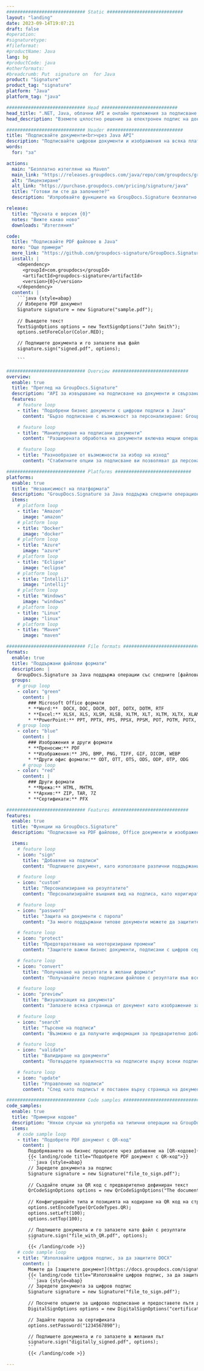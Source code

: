 ```yaml
---
############################# Static ############################
layout: "landing"
date: 2023-09-14T19:07:21
draft: false
#operation: 
#signaturetype: 
#fileformat: 
#productName: Java
lang: bg
#productCode: java
#otherformats: 
#breadcrumb: Put  signature on  for Java
product: "Signature"
product_tag: "signature"
platform: "Java"
platform_tag: "java"

############################# Head ############################
head_title: ".NET, Java, облачни API и онлайн приложения за подписване на документи"
head_description: "Вземете цялостно решение за електронен подпис на документи за .NET, Java и базирани на облак приложения. Подписвайте обичайните формати на документи онлайн с помощта на проста функция за плъзгане и пускане"

############################# Header ############################
title: "Подписвайте документи<br>чрез Java API"
description: "Подписвайте цифрови документи и изображения на всяка платформа, като използвате нашите гъвкави API и базирани на приложения решения за програмисти и крайни потребители."
words:
  for: "за"

actions:
  main: "Безплатно изтегляне на Maven"
  main_link: "https://releases.groupdocs.com/java/repo/com/groupdocs/groupdocs-signature/"
  alt: "Лицензиране"
  alt_link: "https://purchase.groupdocs.com/pricing/signature/java"
  title: "Готови ли сте да започнете?"
  description: "Изпробвайте функциите на GroupDocs.Signature безплатно или поискайте лиценз"

release:
  title: "Пусната е версия {0}"
  notes: "Вижте какво ново"
  downloads: "Изтегляния"

code:
  title: "Подписвайте PDF файлове в Java"
  more: "Още примери"
  more_link: "https://github.com/groupdocs-signature/GroupDocs.Signature-for-Java"
  install: |
    <dependency>
      <groupId>com.groupdocs</groupId>
      <artifactId>groupdocs-signature</artifactId>
      <version>{0}</version>
    </dependency>
  content: |
    ```java {style=abap}  
    // Изберете PDF документ
    Signature signature = new Signature("sample.pdf");
    
    // Въведете текст
    TextSignOptions options = new TextSignOptions("John Smith");
    options.setForeColor(Color.RED);

    // Подпишете документа и го запазете във файл
    signature.sign("signed.pdf", options);
    
    ```

############################# Overview ############################
overview:
  enable: true
  title: "Преглед на GroupDocs.Signature"
  description: "API за извършване на подписване на документи и свързани операции в Java приложения"
  features:
    # feature loop
    - title: "Подобрени бизнес документи с цифрови подписи в Java"
      content: "Бързо подписване с възможност за персонализиране: GroupDocs.Signature за Java предлага широка гама от опции за цифров подпис за PDF файлове, изображения и документи на Office. Можете да използвате текст, баркодове, QR-кодове, цифрови сертификати, снимки или скрити метаданни. Обработката на документи е бърза и ефективна."

    # feature loop
    - title: "Манипулиране на подписани документи"
      content: "Разширената обработка на документи включва мощни операции върху подписани документи с помощта на GroupDocs.Signature за Java. Можете да търсите и валидирате подписи, които са добавени към бизнес документи, като използвате различни полезни критерии. Освен това можете да получите достъп до подробна информация за документа или да получите изображения за визуализация на страниците му."

    # feature loop
    - title: "Разнообразие от възможности за избор на изход"
      content: "Стабилните опции за подписване ви позволяват да персонализирате изхода за документи, подписани с GroupDocs.Signature за Java. Можете точно да позиционирате всеки подпис на всяка страница на документ и да конфигурирате външния му вид по различни начини. Java API поддържа запазване на подписани бизнес документи в множество поддържани формати и предоставя опции за защитата им с пароли."

############################# Platforms ############################
platforms:
  enable: true
  title: "Независимост на платформата"
  description: "GroupDocs.Signature за Java поддържа следните операционни системи, рамки и мениджъри на пакети"
  items:
    # platform loop
    - title: "Amazon"
      image: "amazon"
    # platform loop
    - title: "Docker"
      image: "docker"
    # platform loop
    - title: "Azure"
      image: "azure"
    # platform loop
    - title: "Eclipse"
      image: "eclipse"
    # platform loop
    - title: "IntelliJ"
      image: "intellij"
    # platform loop
    - title: "Windows"
      image: "windows"
    # platform loop
    - title: "Linux"
      image: "linux"
    # platform loop
    - title: "Maven"
      image: "maven"

############################# File formats ############################
formats:
  enable: true
  title: "Поддържани файлови формати"
  description: |
    GroupDocs.Signature за Java поддържа операции със следните [файлови формати](https://docs.groupdocs.com/signature/java/supported-document-formats/).
  groups:
    # group loop
    - color: "green"
      content: |
        ### Microsoft Office формати
        * **Word:**  DOCX, DOC, DOCM, DOT, DOTX, DOTM, RTF
        * **Excel:** XLSX, XLS, XLSM, XLSB, XLTM, XLT, XLTM, XLTX, XLAM, SXC, SpreadsheetML
        * **PowerPoint:** PPT, PPTX, PPS, PPSX, PPSM, POT, POTM, POTX, PPTM
    # group loop
    - color: "blue"
      content: |
        ### Изображения и други формати
        * **Преносим:** PDF
        * **Изображения:** JPG, BMP, PNG, TIFF, GIF, DICOM, WEBP
        * **Други офис формати:** ODT, OTT, OTS, ODS, ODP, OTP, ODG
      # group loop
    - color: "red"
      content: |
        ### Други формати
        * **Мрежа:** HTML, MHTML
        * **Архив:** ZIP, TAR, 7Z
        * **Сертификати:** PFX

############################# Features ############################
features:
  enable: true
  title: "Функции на GroupDocs.Signature"
  description: "Подписване на PDF файлове, Office документи и изображения с цифрови подписи"

  items:
    # feature loop
    - icon: "sign"
      title: "Добавяне на подписи"
      content: "Подпишете документ, като използвате различни поддържани типове подписи, като поставите цифров подпис точно на всяка позиция на всяка страница."

    # feature loop
    - icon: "custom"
      title: "Персонализиране на резултатите"
      content: "Персонализирайте външния вид на подписа, като коригирате цвят, шрифт, рамка, ротация и други функции, за да постигнете желания резултат."

    # feature loop
    - icon: "password"
      title: "Защита на документи с парола"
      content: "За много поддържани типове документи можете да защитите подписания документ с парола."

    # feature loop
    - icon: "protect"
      title: "Предотвратяване на неоторизирани промени"
      content: "Защитете важни бизнес документи, подписани с цифров сертификат, от неоторизирани модификации."

    # feature loop
    - icon: "convert"
      title: "Получаване на резултати в желани формати"
      content: "Получавайте лесно подписани файлове с резултати във всеки поддържан формат. Можете също така да конвертирате MS Word документи в PDF без усилие."

    # feature loop
    - icon: "preview"
      title: "Визуализация на документа"
      content: "Запазете всяка страница от документ като изображение за бъдеща обработка."

    # feature loop
    - icon: "search"
      title: "Търсене на подписи"
      content: "Възможно е да получите информация за предварително добавени подписи в конкретни документи."

    # feature loop
    - icon: "validate"
      title: "Валидиране на документи"
      content: "Потвърдете правилността на подписите върху всеки подписан документ."

    # feature loop
    - icon: "update"
      title: "Управление на подписи"
      content: "След като подписът е поставен върху страница на документ, той може да бъде изтрит, преместен или актуализиран, ако е необходимо."

############################# Code samples ############################
code_samples:
  enable: true
  title: "Примерни кодове"
  description: "Някои случаи на употреба на типични операции на GroupDocs.Signature за Java"
  items:
    # code sample loop
    - title: "Подобрете PDF документ с QR-код"
      content: |
        Подобряването на бизнес процесите чрез добавяне на [QR-кодове](https://docs.groupdocs.com/signature/java/esign-document-with-qr-code-signature/) към конкретни страници с PDF документи може да бъде ценно. Има пример как да добавите QR код с помощта на GroupDocs.Signature за Java.
        {{< landing/code title="Подобрете PDF документ с QR-код">}}
        ```java {style=abap}
        // Заредете документа за подпис
        Signature signature = new Signature("file_to_sign.pdf");
        
        // Създайте опции за QR код с предварително дефиниран текст
        QrCodeSignOptions options = new QrCodeSignOptions("The document is approved by John Smith");
        
        // Конфигурирайте типа и позицията на кодиране на QR код на страницата
        options.setEncodeType(QrCodeTypes.QR);
        options.setLeft(100);
        options.setTop(100);

        // Подпишете документа и го запазете като файл с резултати
        signature.sign("file_with_QR.pdf", options);
        ```
        {{< /landing/code >}}
    # code sample loop
    - title: "Използвайте цифров подпис, за да защитите DOCX"
      content: |
        Можете да [защитете документ](https://docs.groupdocs.com/signature/java/esign-document-with-digital-signature/), като използвате лични или корпоративни подписи, съхранени като цифрови сертификати. Документите, защитени със сертификат, не могат да бъдат променяни без анулиране на подписа.
        {{< landing/code title="Използвайте цифров подпис, за да защитите DOCX">}}
        ```java {style=abap}   
        // Заредете документа за цифров подпис
        Signature signature = new Signature("file_to_sign.pdf");
        
        // Посочете опциите за цифрово подписване и предоставете пътя до файла със сертификата
        DigitalSignOptions options = new DigitalSignOptions("certificate.pfx");

        // Задайте парола за сертификата
        options.setPassword("1234567890");

        // Подпишете документа и го запазете в желания път
        signature.sign("digitally_signed.pdf", options);
        ```
        {{< /landing/code >}}

---
```

